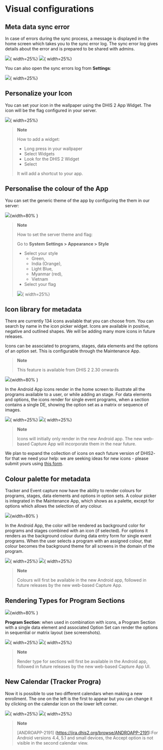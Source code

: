 # Visual configurations


## Meta data sync error

In case of errors during the sync process, a message is displayed in the home screen which takes you to the sync error log. The sync error log gives details about the error and is prepared to be shared with admins.

![](resources/images/image43.png){ width=25%}
![](resources/images/image11.png){ width=25%}

You can also open the sync errors log from **Settings**:

![](resources/images/image15.png){ width=25%}


## Personalize your Icon


You can set your icon in the wallpaper using the DHIS 2 App Widget. The icon will be the flag configured in your server.

![](resources/images/image32.png){ width=25%}

> **Note**
>
> How to add a widget:
>
> - Long press in your wallpaper
> - Select Widgets
> - Look for the DHIS 2 Widget
> - Select
>
> It will add a shortcut to your app.

## Personalise the colour of the App

You can set the generic theme of the app by configuring the them in our server:

![](resources/images/image28.png){width=80% }

> **Note**
>
> How to set the server theme and flag:
>
> Go to **System Settings > Appearance > Style**
>
> - Select your style
>   - Green,
>   - India (Orange),
>   - Light Blue,
>   - Myanmar (red),
>   - Vietnam
> - Select your flag
>
>![](resources/images/image23.png){ width=25%}

## Icon library for metadata

There are currently 134 icons available that you can choose from. You can search by name in the icon picker widget. Icons are available in positive, negative and outlined shapes. We will be adding many more icons in future releases.

Icons can be associated to programs, stages, data elements and the options of an option set. This is  configurable through the Maintenance App.

> **Note**
>
> This feature is available from DHIS 2 2.30 onwards

![](resources/images/image13.png){width=80% }

In the Android App icons render in the home screen to illustrate all the programs available to a user, or while adding an stage. For data elements and options, the icons render for single event programs, when a section contains a single DE, showing the option set as a matrix or sequence of images.

![](resources/images/image19.png){ width=25%}
![](resources/images/image26.png){ width=25%}

> **Note**
>
> Icons will initially only render in the new Android app. The new web-based Capture App will incorporate them in the near future.

We plan to expand the collection of icons on each future version of DHIS2- for that we need your help: we are seeking ideas for new icons - please submit yours using [this form](https://www.google.com/url?q=https://drive.google.com/open?id%3D1LmfYJQAu3KyDfkY3X6ne7qSsuTa9jXZhoQHzkDxeCdg&sa=D&ust=1557433016147000).

## Colour palette for metadata


Tracker and Event capture now have the ability to render colours for programs, stages, data elements and options in option sets. A colour picker is integrated in the Maintenance App, which shows as a palette, except for options which allows the selection of any colour.

![](resources/images/image20.png){width=80% }

In the Android App, the color will be rendered as background color for programs and stages combined with an icon (if selected). For options it renders as the background colour during data entry form for single event programs. When the user selects a program with an assigned colour, that colour becomes the background theme for all screens in the domain of the program.

![](resources/images/image19.png){ width=25%}
![](resources/images/image2.png){ width=25%}

> **Note**
>
> Colours will first be available in the new Android app, followed in future releases by the new web-based Capture App.

## Rendering Types for Program Sections

![](resources/images/image16.png){width=80% }

**Program Section**: when used in combination with icons, a Program Section with a single data element and associated Option Set can render the options in sequential or matrix layout (see screenshots).

![](resources/images/image26.png){ width=25%}
![](resources/images/image36.png){ width=25%}

> **Note**
>
> Render type for sections will first be available in the Android app, followed in future releases by the new web-based Capture App UI.

## New Calendar (Tracker Progra)
Now it is possible to use two different calendars when making a new enrollment. The one on the left is the first to appear but you can change it by clicking on the calendar icon on the lower left corner. 

![](resources/images/image60.png){ width=25%}
![](resources/images/image61.png){ width=25%}

> **Note**
>
> [ANDROAPP-2191] (https://jira.dhis2.org/browse/ANDROAPP-2191):For Android versions 4.4,  5.1 and small devices, the Accept option is not visible in the second calendar view. 
